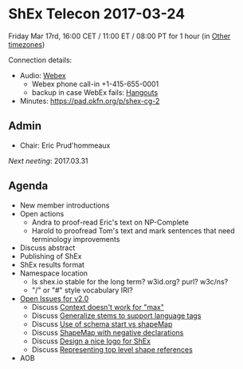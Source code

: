 # ShEx Telecon 2017-03-24

Friday Mar 17rd, 16:00 CET / 11:00 ET / 08:00 PT for 1 hour
(in [Other timezones](https://www.timeanddate.com/worldclock/fixedtime.html?msg=ShEx+CG&iso=20170324T16&p1=195&ah=1))

Connection details:

* Audio: [Webex](https://meetings.webex.com/collabs/#/meetings/detail?uuid=M3E7N4QJZWCF21YLKSEHDORWQF-JV0D&rnd=632070.36750)
  * Webex phone call-in +1-415-655-0001
  * backup in case WebEx fails: [Hangouts](http://tinyurl.com/ShEx-hangouts)
* Minutes: https://pad.okfn.org/p/shex-cg-2

## Admin

 * Chair: Eric Prud'hommeaux

*Next neeting*: 2017.03.31

## Agenda 
 * New member introductions
 * Open actions
   * Andra to proof-read Eric's text on NP-Complete
   * Harold to proofread Tom's text and mark sentences that need terminology improvements
 * Discuss abstract
 * Publishing of ShEx
 * ShEx results format
 * Namespace location
   * Is shex.io stable for the long term? w3id.org? purl? w3c/ns?
   * "/" or "#" style vocabulary IRI?
 * [Open Issues for v2.0](https://github.com/shexSpec/shex/issues?q=is%3Aopen+is%3Aissue+milestone%3A2.0)
   * Discuss [Context doesn't work for "max"](https://github.com/shexSpec/shex/issues/49)
   * Discuss [Generalize stems to support language tags](https://github.com/shexSpec/shex/issues/46)
   * Discuss [Use of schema start vs shapeMap](https://github.com/shexSpec/shex/issues/37)
   * Discuss [ShapeMap with negative declarations](https://github.com/shexSpec/shex/issues/42)
   * Discuss [Design a nice logo for ShEx](https://github.com/shexSpec/shex/issues/26)
   * Discuss [Representing top level shape references](https://github.com/shexSpec/shex/issues/38)
 * AOB 
